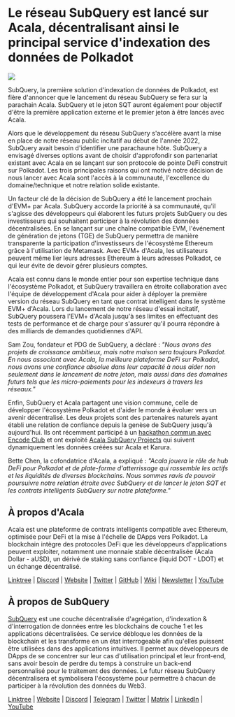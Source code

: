 # Le réseau SubQuery est lancé sur Acala, décentralisant ainsi le principal service d'indexation des données de Polkadot

![](https://miro.medium.com/max/2400/1*kj_-zZcjeYdYIZVy1atYOg.gif)

SubQuery, la première solution d'indexation de données de Polkadot, est fière d'annoncer que le lancement du réseau SubQuery se fera sur la parachain Acala. SubQuery et le jeton SQT auront également pour objectif d'être la première application externe et le premier jeton à être lancés avec Acala.

Alors que le développement du réseau SubQuery s'accélère avant la mise en place de notre réseau public incitatif au début de l'année 2022, SubQuery avait besoin d'identifier une parachaune hôte. SubQuery a envisagé diverses options avant de choisir d'approfondir son partenariat existant avec Acala en se lançant sur son protocole de pointe DeFi construit sur Polkadot. Les trois principales raisons qui ont motivé notre décision de nous lancer avec Acala sont l'accès à la communauté, l'excellence du domaine/technique et notre relation solide existante.

Un facteur clé de la décision de SubQuery a été le lancement prochain d'EVM+ par Acala. SubQuery accorde la priorité à sa communauté, qu'il s'agisse des développeurs qui élaborent les futurs projets SubQuery ou des investisseurs qui souhaitent participer à la révolution des données décentralisées. En se lançant sur une chaîne compatible EVM, l'événement de génération de jetons (TGE) de SubQuery permettra de manière transparente la participation d'investisseurs de l'écosystème Ethereum grâce à l'utilisation de Metamask. Avec EVM+ d'Acala, les utilisateurs peuvent même lier leurs adresses Ethereum à leurs adresses Polkadot, ce qui leur évite de devoir gérer plusieurs comptes.

Acala est connu dans le monde entier pour son expertise technique dans l'écosystème Polkadot, et SubQuery travaillera en étroite collaboration avec l'équipe de développement d'Acala pour aider à déployer la première version du réseau SubQuery en tant que contrat intelligent dans le système EVM+ d'Acala. Lors du lancement de notre réseau d'essai incitatif, SubQuery poussera l'EVM+ d'Acala jusqu'à ses limites en effectuant des tests de performance et de charge pour s'assurer qu'il pourra répondre à des milliards de demandes quotidiennes d'API.

Sam Zou, fondateur et PDG de SubQuery, a déclaré : _"Nous avons des projets de croissance ambitieux, mais notre maison sera toujours Polkadot. En nous associant avec Acala, la meilleure plateforme DeFi sur Polkadot, nous avons une confiance absolue dans leur capacité à nous aider non seulement dans le lancement de notre jeton, mais aussi dans des domaines futurs tels que les micro-paiements pour les indexeurs à travers les réseaux."_

Enfin, SubQuery et Acala partagent une vision commune, celle de développer l'écosystème Polkadot et d'aider le monde à évoluer vers un avenir décentralisé. Les deux projets sont des partenaires naturels ayant établi une relation de confiance depuis la genèse de SubQuery jusqu'à aujourd'hui. Ils ont récemment participé à un [hackathon commun avec Encode Club](https://medium.com/encode-club/polkadot-hack-challenges-7cfeba1a4c0e) et ont exploité [Acala SubQuery Projects](../customer_announcements/20210316-SubQuery-Integrates-Acala-to-Aggregate-and-Serve-DeFi-Data-to-Polkadot-and-Kusama-Builders.md) qui suivent dynamiquement les données créées sur Acala et Karura.

Bette Chen, la cofondatrice d'Acala, a expliqué : _"Acala jouera le rôle de hub DeFi pour Polkadot et de plate-forme d'atterrissage qui rassemble les actifs et les liquidités de diverses blockchains. Nous sommes ravis de pouvoir poursuivre notre relation étroite avec SubQuery et de lancer le jeton SQT et les contrats intelligents SubQuery sur notre plateforme."_

## À propos d'Acala

Acala est une plateforme de contrats intelligents compatible avec Ethereum, optimisée pour DeFi et la mise à l'échelle de DApps vers Polkadot. La blockchain intègre des protocoles DeFi que les développeurs d'applications peuvent exploiter, notamment une monnaie stable décentralisée (Acala Dollar - aUSD), un dérivé de staking sans confiance (liquid DOT - LDOT) et un échange décentralisé.

[Linktree](https://linktr.ee/acalanetwork) | [Discord](https://discord.gg/vdbFVCH) | [Website](https://acala.network/) | [Twitter](https://twitter.com/AcalaNetwork) | [GitHub](https://github.com/AcalaNetwork/Acala) | [Wiki](https://github.com/AcalaNetwork/Acala/wiki) | [Newsletter](https://share.hsforms.com/1X9RxkXk-R62I0VNbATaDXw4h8qc) | [YouTube](http://youtube.com/c/acalanetwork)

## À propos de SubQuery

[SubQuery](https://subquery.network/) est une couche décentralisée d'agrégation, d'indexation & d'interrogation de données entre les blockchains de couche 1 et les applications décentralisées. Ce service débloque les données de la blockchain et les transforme en un état interrogeable afin qu'elles puissent être utilisées dans des applications intuitives. Il permet aux développeurs de DApps de se concentrer sur leur cas d'utilisation principal et leur front-end, sans avoir besoin de perdre du temps à construire un back-end personnalisé pour le traitement des données. Le futur réseau SubQuery décentralisera et symbolisera l'écosystème pour permettre à chacun de participer à la révolution des données du Web3.

​​[Linktree](https://linktr.ee/subquerynetwork) | [Website](https://subquery.network/) | [Discord](https://discord.com/invite/78zg8aBSMG) | [Telegram](https://t.me/subquerynetwork) | [Twitter](https://twitter.com/subquerynetwork) | [Matrix](https://matrix.to/#/#subquery:matrix.org) | [LinkedIn](https://www.linkedin.com/company/subquery) | [YouTube](https://www.youtube.com/channel/UCi1a6NUUjegcLHDFLr7CqLw)
